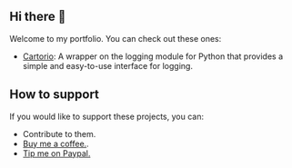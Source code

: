 ## Hi there 👋

Welcome to my portfolio. You can check out these ones:

* [Cartorio](http://www.github.com/hsteinshiromoto/cartorio): A wrapper on the logging module for Python that provides a simple and easy-to-use interface for logging.

## How to support

If you would like to support these projects, you can:

* Contribute to them.
* [Buy me a coffee.](https://www.buymeacoffee.com/hsteinshiromoto).
* [Tip me on Paypal.](https://www.paypal.me/hsteinshiromoto)

<!--
**hsteinshiromoto/hsteinshiromoto** is a ✨ _special_ ✨ repository because its `README.md` (this file) appears on your GitHub profile.

Here are some ideas to get you started:

- 🔭 I’m currently working on ...
- 🌱 I’m currently learning ...
- 👯 I’m looking to collaborate on ...
- 🤔 I’m looking for help with ...
- 💬 Ask me about ...
- 📫 How to reach me: ...
- 😄 Pronouns: ...
- ⚡ Fun fact: ...
-->
